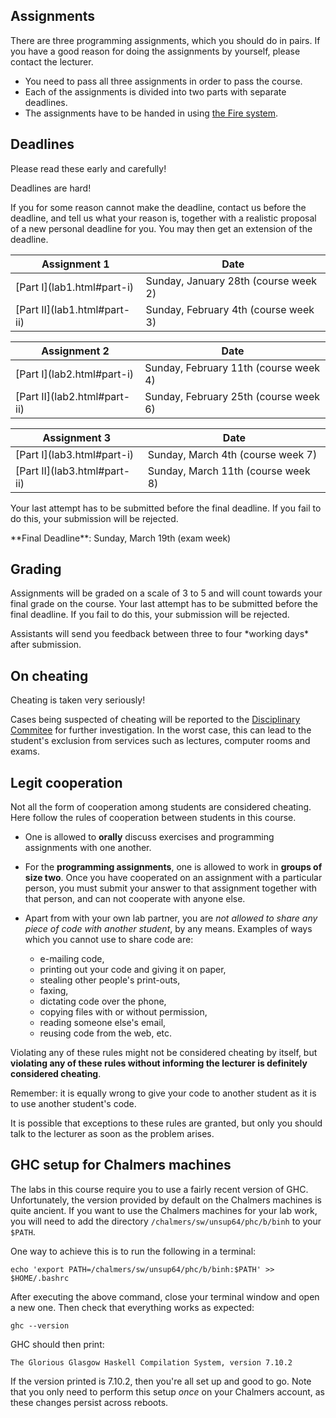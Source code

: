 
## Assignments

There are three programming assignments, which you should do in pairs. If you
have a good reason for doing the assignments by yourself, please contact the
lecturer.

* You need to pass all three assignments in order to pass the course.
* Each of the assignments is divided into two parts with separate deadlines.
* The assignments have to be handed in using [the Fire system](https://afp-lp3-18.frs.cse.chalmers.se/login).

## Deadlines

Please read these early and carefully!

<div class="alert alert-danger">
Deadlines are hard!
</div>

If you for some reason cannot make the deadline, contact us before the deadline,
and tell us what your reason is, together with a realistic proposal of a new
personal deadline for you. You may then get an extension of the deadline.


<table class="table table-bordered">
<thead>
<tr>
    <th>Assignment 1</th>
    <th>Date</th>
</tr>
</thead>

<tr>
    <td class="success">[Part I](lab1.html#part-i)</td>
    <td class="alert-info">Sunday, January 28th (course week 2)</td>
</tr>

<tr>
    <td class="success">[Part II](lab1.html#part-ii)</td>
    <td class="alert-info">Sunday, February 4th (course week 3)</td>
</tr>
</table>

<table class="table table-bordered">
<thead>
<tr>
    <th>Assignment 2</th>
    <th>Date</th>
</tr>
</thead>

<tr>
    <td class="success">[Part I](lab2.html#part-i)</td>
    <td class="alert-info">Sunday, February 11th (course week 4)</td>
</tr>

<tr>
    <td class="success">[Part II](lab2.html#part-ii)</td>
    <td class="alert-info">Sunday, February 25th (course week 6)</td>
</tr>
</table>


<table class="table table-bordered">
<thead>
<tr>
    <th>Assignment 3</th>
    <th>Date</th>
</tr>
</thead>

<tr>
    <td class="success">[Part I](lab3.html#part-i)</td>
    <td class="alert-info">Sunday, March 4th (course week 7)</td>
</tr>

<tr>
    <td class="success">[Part II](lab3.html#part-ii)</td>
    <td class="alert-info">Sunday, March 11th (course week 8)</td>
</tr>
</table>

Your last attempt has to be submitted before the final deadline. If you fail to
do this, your submission will be rejected.

<div class="alert alert-info">**Final Deadline**: Sunday, March 19th (exam
week)</div>


## Grading

Assignments will be graded on a scale of 3 to 5 and will count towards your
final grade on the course.  Your last attempt has to be submitted before the
final deadline. If you fail to do this, your submission will be rejected.

<div class="alert alert-info">
Assistants will send you feedback between
three to four *working days* after submission.
</div>

## On cheating

<div class="alert alert-danger">
Cheating is taken very seriously!

Cases being suspected of cheating will be reported to the [Disciplinary
Commitee](https://student.portal.chalmers.se/en/chalmersstudies/joint-rules-and-directives/RulesofDiscipline/Pages/TheDisciplinarycommiteeanditswork.aspx)
for further investigation. In the worst case, this can lead to the student's
exclusion from services such as lectures, computer rooms and exams.
</div>

## Legit cooperation

Not all the form of cooperation among students are considered cheating.  Here
follow the rules of cooperation between students in this course.

* One is allowed to **orally** discuss exercises and programming assignments
  with one another.

* For the **programming assignments**, one is allowed to work in **groups of
size two**.  Once you have cooperated on an assignment with a particular person,
you must submit your answer to that assignment together with that person, and
can not cooperate with anyone else.

* Apart from with your own lab partner, you are *not allowed to share any piece
of code with another student*, by any means. Examples of ways which you cannot
use to share code are:
  - e-mailing code,
  - printing out your code and giving it on paper,
  - stealing other people's print-outs,
  - faxing,
  - dictating code over the phone,
  - copying files with or without permission,
  - reading someone else's email,
  - reusing code from the web, etc.

Violating any of these rules might not be considered cheating by itself, but
**violating any of these rules without informing the lecturer is definitely considered
cheating**.

<div class="alert alert-danger">
Remember: it is equally wrong to give your code to another student as it is to
use another student's code.
</div>

It is possible that exceptions to these rules are granted, but only you should
talk to the lecturer as soon as the problem arises.

## GHC setup for Chalmers machines

The labs in this course require you to use a fairly recent version of GHC.
Unfortunately, the version provided by default on the Chalmers machines is
quite ancient. If you want to use the Chalmers machines for your lab work,
you will need to add the directory `/chalmers/sw/unsup64/phc/b/binh` to your
`$PATH`.

One way to achieve this is to run the following in a terminal:

```
echo 'export PATH=/chalmers/sw/unsup64/phc/b/binh:$PATH' >> $HOME/.bashrc
```

After executing the above command, close your terminal window and open a new
one. Then check that everything works as expected:

```
ghc --version
```

GHC should then print:

```
The Glorious Glasgow Haskell Compilation System, version 7.10.2
```

If the version printed is 7.10.2, then you're all set up and good to go. Note
that you only need to perform this setup *once* on your Chalmers account,
as these changes persist across reboots.
